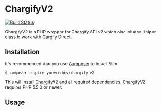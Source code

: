 # ChargifyV2

[![Build Status](https://travis-ci.org/yurevichcv/ChargifyV2.svg?branch=master)](https://travis-ci.org/yurevichcv/ChargifyV2)

ChargifyV2 is a PHP wrapper for Chargify API v2 which also inludes Helper class to work with Cargify Direct.

## Installation

It's recommended that you use [Composer](https://getcomposer.org/) to install Slim.

```bash
$ composer require yurevichcv/chargify-v2
```

This will install ChargifyV2 and all required dependencies. ChargifyV2 requires PHP 5.5.0 or newer.

## Usage
